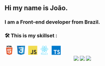 ## Hi my name is João.
 ### I am a Front-end developer  from Brazil.
### :hammer_and_wrench: This is my skillset :
<div>
  <img src="https://github.com/devicons/devicon/blob/master/icons/html5/html5-original-wordmark.svg" title="HTML" alt="HTML" width="30" height="30"/>&nbsp;
   <img src="https://github.com/devicons/devicon/blob/master/icons/css3/css3-original.svg" title="CSS" alt="CSS" width="30" height="30"/>&nbsp;
   <img src="https://github.com/devicons/devicon/blob/master/icons/javascript/javascript-original.svg" title="JS" alt="JS" width="30" height="30"/>&nbsp;
  <img src="https://github.com/devicons/devicon/blob/master/icons/react/react-original-wordmark.svg" title="React" alt="React" width="30" height="30"/>&nbsp; 
   <img src="https://github.com/devicons/devicon/blob/master/icons/typescript/typescript-plain.svg" title="Typescript" alt="TypeScript" width="30" height="30"/>&nbsp
</div>
<div align="center">

  <img height="150em" src= "https://github-readme-stats.vercel.app/api?username=monezero&show_icons=true&theme=github_dark" />
  <img height="150em" src="https://readme-stats.clckblog.space/api/top-langs/?username=monezero&layout=compact&langs_count=7&theme=github_dark"/>
    <img height="150em" src="https://github-readme-streak-stats.herokuapp.com/?user=monezero&theme=github-dark-blue"/>

</div>
